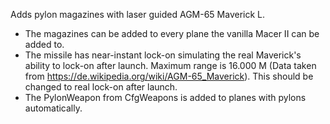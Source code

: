 Adds pylon magazines with laser guided AGM-65 Maverick L.

* The magazines can be added to every plane the vanilla Macer II can be added to.
* The missile has near-instant lock-on simulating the real Maverick's ability to lock-on after launch. Maximum range is 16.000 M (Data taken from https://de.wikipedia.org/wiki/AGM-65_Maverick). This should be changed to real lock-on after launch.
* The PylonWeapon from CfgWeapons is added to planes with pylons automatically.
